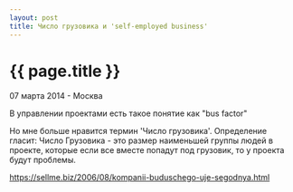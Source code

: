 ```yaml
---
layout: post
title: Число грузовика и 'self-employed business'
---
```


{{ page.title }}
================

<p class="meta">07 марта 2014 - Москва</p>

В управлении проектами есть такое понятие как "bus factor"

Но мне больше нравится термин 'Число грузовика'. Определение гласит:
Число Грузовика - это размер наименьшей группы людей в проекте,
которые если все вместе попадут под грузовик, то у проекта будут проблемы.

https://sellme.biz/2006/08/kompanii-buduschego-uje-segodnya.html
